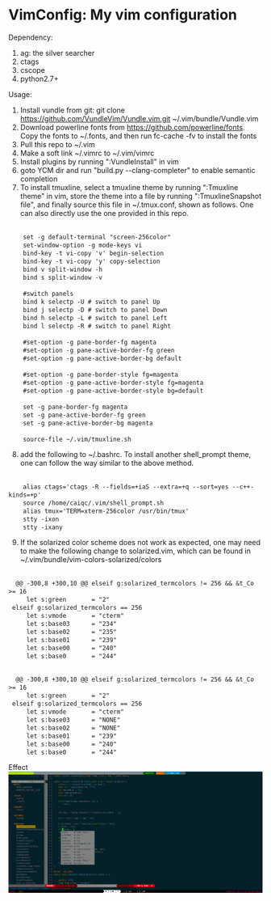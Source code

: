 # VimConfig: My vim configuration

Dependency:
  1. ag: the silver searcher 
  2. ctags
  3. cscope
  4. python2.7+


Usage:
  1. Install vundle from git: git clone https://github.com/VundleVim/Vundle.vim.git ~/.vim/bundle/Vundle.vim
  2. Download powerline fonts from https://github.com/powerline/fonts. Copy the fonts to ~/.fonts, and then run fc-cache -fv to install the fonts
  3. Pull this repo to ~/.vim 
  4. Make a soft link ~/.vimrc to ~/.vim/vimrc 
  5. Install plugins by running ":VundleInstall" in vim
  6. goto YCM dir and run "build.py --clang-completer" to enable semantic completion
  7. To install tmuxline, select a tmuxline theme by running ":Tmuxline theme" in vim, store the theme into a file by running ":TmuxlineSnapshot file", and finally source this file in ~/.tmux.conf, shown as follows. One can also directly use the one provided in this repo.
<pre><code>
    set -g default-terminal "screen-256color"
    set-window-option -g mode-keys vi
    bind-key -t vi-copy 'v' begin-selection
    bind-key -t vi-copy 'y' copy-selection
    bind v split-window -h
    bind s split-window -v
    
    #switch panels
    bind k selectp -U # switch to panel Up
    bind j selectp -D # switch to panel Down 
    bind h selectp -L # switch to panel Left
    bind l selectp -R # switch to panel Right
    
    #set-option -g pane-border-fg magenta
    #set-option -g pane-active-border-fg green
    #set-option -g pane-active-border-bg default
    
    #set-option -g pane-border-style fg=magenta
    #set-option -g pane-active-border-style fg=magenta
    #set-option -g pane-active-border-style bg=default
    
    set -g pane-border-fg magenta
    set -g pane-active-border-fg green
    set -g pane-active-border-bg magenta

    source-file ~/.vim/tmuxline.sh
</code></pre>
  8. add the following to ~/.bashrc. To install another shell_prompt theme, one can follow the way similar to the above method.
<pre><code>
    alias ctags='ctags -R --fields=+iaS --extra=+q --sort=yes --c++-kinds=+p'
    source /home/caiqc/.vim/shell_prompt.sh
    alias tmux='TERM=xterm-256color /usr/bin/tmux'
    stty -ixon
    stty -ixany
</code></pre>
  9. If the solarized color scheme does not work as expected, one may need to make the following change to solarized.vim, which can be found in ~/.vim/bundle/vim-colors-solarized/colors
<pre><code>
  @@ -300,8 +300,10 @@ elseif g:solarized_termcolors != 256 && &t_Co >= 16
     let s:green       = "2"
 elseif g:solarized_termcolors == 256
     let s:vmode       = "cterm"
     let s:base03      = "234"
     let s:base02      = "235"
     let s:base01      = "239"
     let s:base00      = "240"
     let s:base0       = "244"
</code></pre>
<pre><code>
  @@ -300,8 +300,10 @@ elseif g:solarized_termcolors != 256 && &t_Co >= 16
     let s:green       = "2"
 elseif g:solarized_termcolors == 256
     let s:vmode       = "cterm"
     let s:base03      = "NONE"
     let s:base02      = "NONE"
     let s:base01      = "239"
     let s:base00      = "240"
     let s:base0       = "244"
</code></pre>

Effect
![Alt text](/screensnapshot.png?raw=true "Vim Effect")
